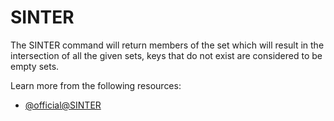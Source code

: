 # SINTER

The SINTER command will return members of the set which will result in the intersection of all the given sets, keys that do not exist are considered to be empty sets.

Learn more from the following resources:

- [@official@SINTER](https://redis.io/docs/latest/commands/sinter/)